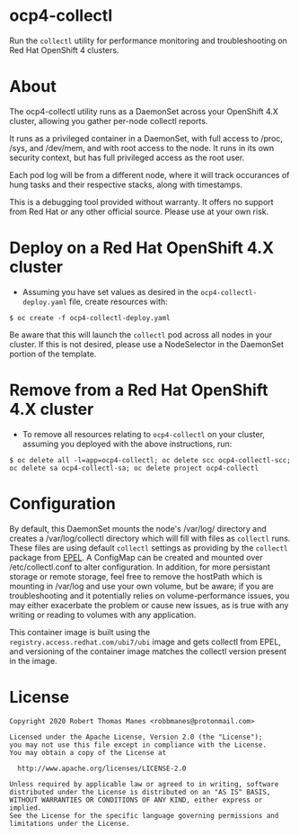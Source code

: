 # ocp4-collectl
Run the `collectl` utility for performance monitoring and troubleshooting on Red Hat OpenShift 4 clusters.

# About
The ocp4-collectl utility runs as a DaemonSet across your OpenShift 4.X cluster, allowing you gather per-node collectl reports.

It runs as a privileged container in a DaemonSet, with full access to /proc, /sys, and /dev/mem, and with root access to the node.  It runs in its own security context, but has full privileged access as the root user.

Each pod log will be from a different node, where it will track occurances of hung tasks and their respective stacks, along with timestamps.

This is a debugging tool provided without warranty.  It offers no support from Red Hat or any other official source.  Please use at your own risk.

# Deploy on a Red Hat OpenShift 4.X cluster
- Assuming you have set values as desired in the `ocp4-collectl-deploy.yaml` file, create resources with:
```
$ oc create -f ocp4-collectl-deploy.yaml
```
Be aware that this will launch the `collectl` pod across all nodes in your cluster.  If this is not desired, please use a NodeSelector in the DaemonSet portion of the template.

# Remove from a Red Hat OpenShift 4.X cluster
- To remove all resources relating to `ocp4-collectl` on your cluster, assuming you deployed with the above instructions, run:
```
$ oc delete all -l=app=ocp4-collectl; oc delete scc ocp4-collectl-scc; oc delete sa ocp4-collectl-sa; oc delete project ocp4-collectl
```

# Configuration
By default, this DaemonSet mounts the node's /var/log/ directory and creates a /var/log/collectl directory which will fill with files as `collectl` runs.  These files are using default `collectl` settings as providing by the `collectl` package from [EPEL](https://fedoraproject.org/wiki/EPEL).  A ConfigMap can be created and mounted over /etc/collectl.conf to alter configuration.  In addition, for more persistant storage or remote storage, feel free to remove the hostPath which is mounting in /var/log and use your own volume, but be aware; if you are troubleshooting and it potentially relies on volume-performance issues, you may either exacerbate the problem or cause new issues, as is true with any writing or reading to volumes with any application.

This container image is built using the `registry.access.redhat.com/ubi7/ubi` image and gets collectl from EPEL, and versioning of the container image matches the collectl version present in the image.

# License
    Copyright 2020 Robert Thomas Manes <robbmanes@protonmail.com>

    Licensed under the Apache License, Version 2.0 (the "License");
    you may not use this file except in compliance with the License.
    You may obtain a copy of the License at

      http://www.apache.org/licenses/LICENSE-2.0

    Unless required by applicable law or agreed to in writing, software
    distributed under the License is distributed on an "AS IS" BASIS,
    WITHOUT WARRANTIES OR CONDITIONS OF ANY KIND, either express or implied.
    See the License for the specific language governing permissions and
    limitations under the License.
